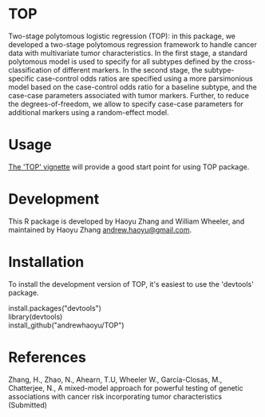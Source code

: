 TOP
=======
Two-stage polytomous logistic regression (TOP): in this package, we developed a two-stage polytomous regression framework to handle cancer data with multivariate tumor characteristics. In the first stage, a standard polytomous model is used to specify for all subtypes defined by the cross-classification of different markers. In the second stage, the subtype-specific case-control odds ratios are specified using a more parsimonious model based on the case-control odds ratio for a baseline subtype, and the case-case parameters associated with tumor markers. Further, to reduce the degrees-of-freedom, we allow to specify case-case parameters for additional markers using a random-effect model.

Usage
=======
[The 'TOP' vignette](https://github.com/andrewhaoyu/TOP/blob/master/inst/TOP.pdf) will provide a good start point for using TOP package.


Development 
=======
This R package is developed by Haoyu Zhang and William Wheeler, and maintained by Haoyu Zhang <andrew.haoyu@gmail.com>.

Installation
=======
To install the development version of TOP, it's easiest to use the 'devtools' package.

install.packages("devtools")  
library(devtools)  
install_github("andrewhaoyu/TOP")

References
=======
Zhang, H., Zhao, N., Ahearn, T.U, Wheeler W., García-Closas, M., Chatterjee, N., A mixed-model approach for powerful testing of genetic associations with cancer risk incorporating tumor characteristics (Submitted)


